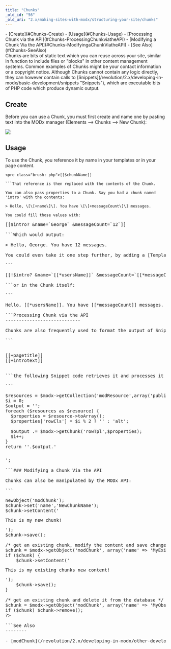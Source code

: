 ```yaml
---
title: "Chunks"
_old_id: "56"
_old_uri: "2.x/making-sites-with-modx/structuring-your-site/chunks"
---
```


<div>- [Create](#Chunks-Create)
- [Usage](#Chunks-Usage)
- [Processing Chunk via the API](#Chunks-ProcessingChunkviatheAPI)
  - [Modifying a Chunk Via the API](#Chunks-ModifyingaChunkViatheAPI)
- [See Also](#Chunks-SeeAlso)

</div>Chunks are bits of static text which you can reuse across your site, similar in function to include files or "blocks" in other content management systems. Common examples of Chunks might be your contact information or a copyright notice. Although Chunks cannot contain any logic directly, they can however contain calls to [Snippets](/revolution/2.x/developing-in-modx/basic-development/snippets "Snippets"), which are executable bits of PHP code which produce dynamic output.

Create
------

Before you can use a Chunk, you must first create and name one by pasting text into the MODx manager (Elements --> Chunks --> New Chunk):

![](/download/attachments/bf9f8ccf5036b4f4bf8b248f7748d0c3/chunk_example.jpg)




Usage
-----

To use the Chunk, you reference it by name in your templates or in your page content.

```
<pre class="brush: php">[[$chunkName]]

```That reference is then replaced with the contents of the Chunk.

You can also pass properties to a Chunk. Say you had a chunk named 'intro' with the contents:

> Hello, \[\[+name\]\]. You have \[\[+messageCount\]\] messages.

You could fill those values with:

```
<pre class="brush: php">[[$intro? &name=`George` &messageCount=`12`]]

```Which would output:

> Hello, George. You have 12 messages.

You could even take it one step further, by adding a [Template Variable](/revolution/2.x/making-sites-with-modx/customizing-content/template-variables "Template Variables") that allows the user to specify their name per Resource:

```
<pre class="brush: php">[[!$intro? &name=`[[*usersName]]` &messageCount=`[[*messageCount]]`]]

```or in the Chunk itself:

```
<pre class="brush: php">Hello, [[*usersName]]. You have [[*messageCount]] messages.

```Processing Chunk via the API
----------------------------

Chunks are also frequently used to format the output of Snippets. A Chunk can be processed from a Snippet using the process() function; for example, given the following Chunk named 'rowTpl':

```
<pre class="brush: php"><tr class="[[+rowCls]]" id="row[[+id]]">
<td>[[+pagetitle]]</td>
<td>[[+introtext]]</td>
</tr>

```the following Snippet code retrieves it and processes it with an array of properties for all published Resources, and returns formatted results as a table, setting the class to "alt" if for even rows:

```
<pre class="brush: php">$resources = $modx->getCollection('modResource',array('published' => true));
$i = 0;
$output = '';
foreach ($resources as $resource) {
  $properties = $resource->toArray();
  $properties['rowCls'] = $i % 2 ? '' : 'alt';

  $output .= $modx->getChunk('rowTpl',$properties);
  $i++;
}
return '<table><tbody>'.$output.'</tbody></table>';

```### Modifying a Chunk Via the API

Chunks can also be manipulated by the MODx API:

```
<pre class="brush: php"><?php
/* create a new chunk, give it some content and save it to the database */
$chunk = $modx->newObject('modChunk');
$chunk->set('name','NewChunkName');
$chunk->setContent('<p>This is my new chunk!</p>');
$chunk->save();

/* get an existing chunk, modify the content and save changes to the database */
$chunk = $modx->getObject('modChunk', array('name' => 'MyExistingChunk'));
if ($chunk) {
    $chunk->setContent('<p>This is my existing chunks new content!</p>');
    $chunk->save();
}

/* get an existing chunk and delete it from the database */
$chunk = $modx->getObject('modChunk', array('name' => 'MyObsoleteChunk'));
if ($chunk) $chunk->remove();
?>

```See Also
--------

- [modChunk](/revolution/2.x/developing-in-modx/other-development-resources/class-reference/modchunk "modChunk")